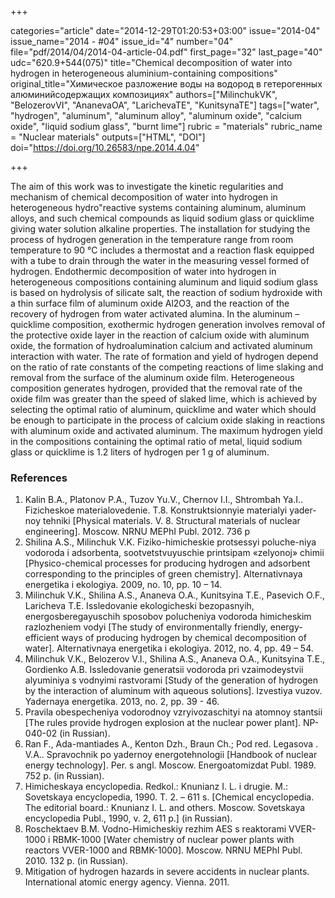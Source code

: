 +++

categories="article"
date="2014-12-29T01:20:53+03:00"
issue="2014-04"
issue_name="2014 - #04"
issue_id="4"
number="04"
file="pdf/2014/04/2014-04-article-04.pdf"
first_page="32"
last_page="40"
udc="620.9+544(075)"
title="Chemical decomposition of water into hydrogen in heterogeneous aluminium-containing compositions"
original_title="Химическое разложение воды на водород в гетерогенных алюминийсодержащих композициях"
authors=["MilinchukVK", "BelozerovVI", "AnanevaOA", "LarichevaTE", "KunitsynaTE"]
tags=["water", "hydrogen", "aluminum", "aluminum alloy", "aluminum oxide", "calcium oxide", "liquid sodium glass", "burnt lime"]
rubric = "materials"
rubric_name = "Nuclear materials"
outputs=["HTML", "DOI"]
doi="https://doi.org/10.26583/npe.2014.4.04"

+++

The aim of this work was to investigate the kinetic regularities and mechanism of chemical decomposition of water into hydrogen in heterogeneous hydro"reactive systems containing aluminum, aluminum alloys, and such chemical compounds as liquid sodium glass or quicklime giving water solution alkaline properties. The installation for studying the process of hydrogen generation in the temperature range from room temperature to 90 °С includes a thermostat and a reaction flask equipped with a tube to drain through the water in the measuring vessel formed of hydrogen. Endothermic decomposition of water into hydrogen in heterogeneous compositions containing aluminum and liquid sodium glass is based on hydrolysis of silicate salt, the reaction of sodium hydroxide with a thin surface film of aluminum oxide Al2O3, and the reaction of the recovery of hydrogen from water activated alumina. In the aluminum – quicklime composition, exothermic hydrogen generation involves removal of the protective oxide layer in the reaction of calcium oxide with aluminum oxide, the formation of hydroalumination calcium and activated aluminum interaction with water. The rate of formation and yield of hydrogen depend on the ratio of rate constants of the competing reactions of lime slaking and removal from the surface of the aluminum oxide film. Heterogeneous composition generates hydrogen, provided that the removal rate of the oxide film was greater than the speed of slaked lime, which is achieved by selecting the optimal ratio of aluminum, quicklime and water which should be enough to participate in the process of calcium oxide slaking in reactions with aluminum oxide and activated aluminum. The maximum hydrogen yield in the compositions containing the optimal ratio of metal, liquid sodium glass or quicklime is 1.2 liters of hydrogen per 1 g of aluminum.

### References

1. Kalin B.A., Platonov P.A., Tuzov Yu.V., Chernov I.I., Shtrombah Ya.I.. Fizicheskoe materialovedenie. T.8. Konstruktsionnyie materialyi yader-noy tehniki [Physical materials. V. 8. Structural materials of nuclear engineering]. Moscow. NRNU MEPhI Publ. 2012. 736 p
2. Shilina A.S., Milinchuk V.K. Fiziko-himicheskie protsessyi poluche-niya vodoroda i adsorbenta, sootvetstvuyuschie printsipam «zelyonoj» сhimii [Physico-chemical processes for producing hydrogen and adsorbent corresponding to the principles of green chemistry]. Alternativnaya energetika i ekologiya. 2009, no. 10, pp. 10 – 14.
3. Milinchuk V.K., Shilina A.S., Ananeva O.A., Kunitsyina T.E., Pasevich O.F., Laricheva T.E. Issledovanie ekologicheski bezopasnyih, energosberegayuschih sposobov polucheniya vodoroda himicheskim razlozheniem vodyi [The study of environmentally friendly, energy-efficient ways of producing hydrogen by chemical decomposition of water]. Alternativnaya energetika i ekologiya. 2012, no. 4, pp. 49 – 54.
4. Milinchuk V.K., Belozerov V.I., Shilina A.S., Ananeva O.A., Kunitsyina T.E., Gordienko A.B. Issledovanie generatsii vodoroda pri vzaimodeystvii alyuminiya s vodnyimi rastvorami [Study of the generation of hydrogen by the interaction of aluminum with aqueous solutions]. Izvestiya vuzov. Yadernaya energetika. 2013, no. 2, pp. 39 - 46.
5. Pravila obespecheniya vodorodnoy vzryivozaschityi na atomnoy stantsii [The rules provide hydrogen explosion at the nuclear power plant]. NP-040-02 (in Russian).
6. Ran F., Ada-mantiades A., Kenton Dzh., Braun Ch.; Pod red. Legasova . V.A.. Spravochnik po yadernoy energotehnologii [Handbook of nuclear energy technology]. Per. s angl. Moscow. Energoatomizdat Publ. 1989. 752 p. (in Russian).
7. Himicheskaya encyclopedia. Redkol.: Knunianz I. L. i drugie. M.: Sovetskaya encyclopedia, 1990. T. 2. – 611 s. [Chemical encyclopedia. The editorial board.: Knunianz I. L. and others. Moscow. Sovetskaya encyclopedia Publ., 1990, v. 2, 611 p.] (in Russian).
8. Roschektaev B.M. Vodno-Нimicheskiy rezhim AES s reaktorami VVER-1000 i RBMK-1000 [Water chemistry of nuclear power plants with reactors VVER-1000 and RBMK-1000]. Moscow. NRNU MEPhI Publ. 2010. 132 p. (in Russian).
9. Mitigation of hydrogen hazards in severe accidents in nuclear plants. International atomic energy agency. Vienna. 2011.